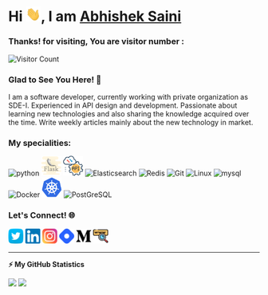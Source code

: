 <!-- Hello -->
# Hi <img src="https://raw.githubusercontent.com/ABSphreak/ABSphreak/master/gifs/Hi.gif" width="30px">, I am [Abhishek Saini](https://abhisaini.in)

<!-- visitor count -->
### Thanks! for visiting, You are visitor number :
![Visitor Count](https://profile-counter.glitch.me/{abhisaini880}/count.svg)
<!-- intro -->
### Glad to See You Here! 🚀
<p>
I am a software developer, currently working with private organization as SDE-I. Experienced in API design and development. Passionate about learning new technologies and also sharing the knowledge acquired over the time. Write weekly articles mainly about the new technology in market.
</p>

<!-- languages and tools -->
### My specialities:

<p align="left">
<img src="https://www.vectorlogo.zone/logos/python/python-icon.svg" alt="python" width="40" height="40"/>
<img src="https://github.com/abhisaini880/abhisaini880/blob/main/svg-icons/icons8-flask.svg" alt="flask" width="40" height="40"/>
<img src="https://github.com/abhisaini880/abhisaini880/blob/main/svg-icons/api.svg" alt="api" width="40" height="40"/>
<img src="https://www.vectorlogo.zone/logos/elastic/elastic-icon.svg" alt="Elasticsearch" width="40" height="40"/>
<img src="https://www.vectorlogo.zone/logos/redis/redis-icon.svg" alt="Redis" width="40" height="40"/>
<img src="https://www.vectorlogo.zone/logos/git-scm/git-scm-icon.svg" alt="Git" width="40" height="40"/>
<img src="https://www.vectorlogo.zone/logos/linux/linux-icon.svg" alt="Linux" width="40" height="40"/> 
<img src="https://i.pinimg.com/originals/50/f1/58/50f1582a95bdac10f1c3fa295c8b947b.png" alt="mysql" width="40" height="40"/>
<img src="https://cdn3.iconfinder.com/data/icons/logos-and-brands-adobe/512/97_Docker-512.png" alt="Docker" width="40" height="40"/>
<img src="https://github.com/abhisaini880/abhisaini880/blob/main/svg-icons/kube.png" alt="kubernetes" width="40" height="40"/>
<img src="https://upload.wikimedia.org/wikipedia/commons/2/29/Postgresql_elephant.svg" alt="PostGreSQL" width="40" height="40"/>
</p>

<!-- Connect with me -->
### Let's Connect! 🌐
[<img height="30" src="https://github.com/abhisaini880/abhisaini880/blob/main/svg-icons/twitter.svg" />](https://twitter.com/abhi_decode)
[<img height="30" src="https://github.com/abhisaini880/abhisaini880/blob/main/svg-icons/linkedin.svg" />](https://www.linkedin.com/in/abhishek-saini-880)
[<img height="30" src="https://github.com/abhisaini880/abhisaini880/blob/main/svg-icons/instagram.svg" />](https://www.instagram.com/abhi.decode)
[<img height="30" src="https://github.com/abhisaini880/abhisaini880/blob/main/svg-icons/hashnode-icon.svg" />](https://hashnode.com/@abhisheksaini)
[<img height="30" src="https://github.com/abhisaini880/abhisaini880/blob/main/svg-icons/medium.svg" />](https://abhisheksaini880.medium.com/)
[<img height="30" src="https://github.com/abhisaini880/abhisaini880/blob/main/svg-icons/www.svg" />](https://abhisaini.in)

---

<!-- GitHub stats -->
<b>⚡ My GitHub Statistics</b>

<p>
<!-- show Stats -->
<img height="180em" src="https://github-readme-stats.vercel.app/api?username=abhisaini880&show_icons=true&hide_border=true" />

<!-- Most Used Languages -->
<img height="180em" src="https://github-readme-stats.vercel.app/api/top-langs/?username=abhisaini880&exclude_repo=KNN-Image-Classification&show_icons=true&hide_border=true&layout=compact&langs_count=8"/>
</p>
